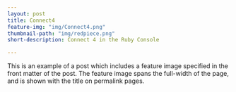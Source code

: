 ```yaml
---
layout: post
title: Connect4
feature-img: "img/Connect4.png"
thumbnail-path: "img/redpiece.png"
short-description: Connect 4 in the Ruby Console

---
```

This is an example of a post which includes a feature image specified in the front matter of the post. The feature image spans the full-width of the page, and is shown with the title on permalink pages.
